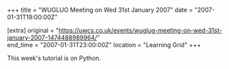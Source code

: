 +++
title = "WUGLUG Meeting on Wed 31st January 2007"
date = "2007-01-31T19:00:00Z"

[extra]
original = "https://uwcs.co.uk/events/wuglug-meeting-on-wed-31st-january-2007-1474488989964/"    
end_time = "2007-01-31T23:00:00Z"
location = "Learning Grid"
+++

This week's tutorial is on Python.

